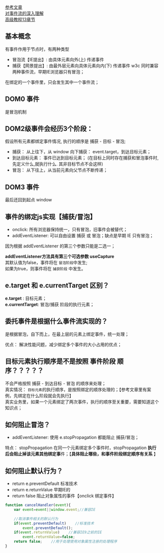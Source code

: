 [参考文章](https://www.cnblogs.com/Chen-XiaoJun/p/6210987.html)  
[对事件流的深入理解](https://zhuanlan.zhihu.com/p/114276880)  
[高级教程13章节]()



## 基本概念  
有事件作用于节点时，有两种类型
 * 冒泡流【IE提出】: 由具体元素向外(上) 传递事件
 * 捕获【网景提出】: 由最外层元素向具体元素向内(下) 传递事件
w3c 同时兼容两种事件流，早期IE浏览器只有冒泡； 

在绑定的一个事件里，只会发生其中一个事件流；

## DOM0 事件
是冒泡机制

## DOM2级事件会经历3个阶段： 
假设所有元素都绑定事件情况, 执行的顺序是 捕获 - 目标 - 冒泡;
- 捕获： 从上往下，从 window 向下捕获： event.target，到达目标元素；  
- 到达目标元素： 事件已达到目标元素；  (在目标上同时存在捕获和冒泡事件时, 先定义什么,就执行什么. 其非目标节点不会这样)
- 冒泡： 从下往上，从当前元素向父节点不断传递；

## DOM3 事件

最后还回到起点 window
## 事件的绑定js实现【捕获/冒泡】
- onclick: 所有浏览器保持统一，只有冒泡，旧事件会被替代；  
- addEventListener: 可以自由设置 捕获 或 冒泡；缺点是早期 IE 只有冒泡；

因为根据 addEventListener 的第三个参数只能是二选一；  

**addEventListener方法具有第三个可选参数 useCapture**  
其默认值为false，事件将在 `冒泡阶段`中发生;  
如果为true，则事件将在 `捕获阶段` 中发生。


## e.target 和 e.currentTarget 区别？
**e.target** : 目标元素；  
**e.currentTarget**: 冒泡/捕获 阶段的执行元素；

## 委托事件是根据什么事件流实现的？

是根据冒泡，自下而上，在最上层的元素上绑定事件，统一处理；    

优点： 解决性能问题，减少绑定多个事件的大小占用的优点；


## 目标元素执行顺序是不是按照 事件阶段 顺序？？？？？
不会严格按照 捕获 - 到达目标 - 冒泡 的顺序来处理；  
真实情况： `目标元素`的执行顺序，是按照绑定的顺序处理的；【参考文章里有案例，先绑定在什么阶段就会先执行】   
真实业务里，如果一个元素绑定了两次事件，执行的顺序至关重要，需要知道这个知识点；   

## 如何阻止冒泡？
- addEventListener: 使用 e.stopPropagation 都能阻止 捕获/冒泡；

特点： stopPropagation 在同一个元素绑定多个事件时，stopPropagation **执行后会阻止掉该元素其他绑定事**件；【**具体阻止哪些，和事件阶段绑定顺序有关系** 】


## 如何阻止默认行为？
- return e.preventDefault    标准技术
- return e.returnValue     早期IE的
- return false 阻止对象属性的事件【onclick 绑定事件】

```js
function cancelHandler(event){
    var event=event||window.event;//兼容IE
    
    //取消事件相关的默认行为
    if(event.preventDefault)    //标准技术
        event.preventDefault();
    if(event.returnValue)    //兼容IE9之前的IE
        event.returnValue=false;
    return false;    //用于处理使用对象属性注册的处理程序
}
```



